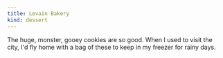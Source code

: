 ```yaml
---
title: Levain Bakery
kind: dessert
---
```

The huge, monster, gooey cookies are so good. When I used to visit the city, I'd fly home with a bag of these to keep in my freezer for rainy days.
